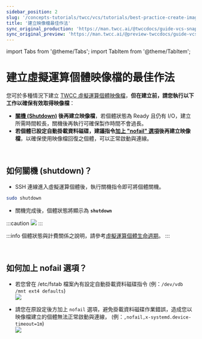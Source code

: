 ```yaml
---
sidebar_position: 2
slug: '/concepts-tutorials/twcc/vcs/tutorials/best-practice-create-images'
title: '建立映像檔最佳作法'
sync_original_production: 'https://man.twcc.ai/@twccdocs/guide-vcs-snapshot-best-practice-zh'
sync_original_preview: 'https://man.twcc.ai/@preview-twccdocs/guide-vcs-snapshot-best-practice-zh'
---
```


import Tabs from '@theme/Tabs';
import TabItem from '@theme/TabItem';

# 建立虛擬運算個體映像檔的最佳作法

您可於多種情況下建立 [TWCC 虛擬運算個體映像檔](/user-guides/twcc/vcs/instances/details/create-image.md)，**但在建立前，請您執行以下工作以確保有效取得映像檔**：

- **[關機 (Shutdown)](#如何關機-shutdown) 後再建立映像檔**，若個體狀態為 Ready 且仍有 I/O，建立所需時間較長，關機後再執行可確保製作時間不會過長。
- **若個體已設定自動掛載資料磁碟，建議指令[加上 "nofail" 選項](#如何加上-nofail-選項)後再建立映像檔**，以確保使用映像檔回復之個體，可以正常啟動與連線。

<br/>


## 如何關機 (shutdown)？

- SSH 連線進入虛擬運算個體後，執行關機指令即可將個體關機。 

```bash
sudo shutdown
```

- 關機完成後，個體狀態將顯示為 **`shutdown`**

:::caution
![](https://cos.twcc.ai/SYS-MANUAL/uploads/upload_d0a1329d89f244dfca9d602ef826b0dd.png)
:::

:::info
個體狀態與計費關係之說明，請參考[<ins>虛擬運算個體生命週期</ins>](https://man.twcc.ai/@twccdocs/concept-vcs-lifecycle-zh)。
:::

<br/>


## 如何加上 nofail 選項？

- 若您曾在 /etc/fstab 檔案內有設定自動掛載資料磁碟指令
(例：`/dev/vdb /mnt ext4 defaults`)<br/>
![](https://cos.twcc.ai/SYS-MANUAL/uploads/upload_09ddb7ad46cfae66dcb3fa7cb75244c0.png)

- 請您在原設定後方加上 `nofail` 選項，避免掛載資料磁碟作業錯誤，造成您以映像檔建立的個體無法正常啟動與連線，
(例：`,nofail,x-systemd.device-timeout=1m`)<br/>
![](https://cos.twcc.ai/SYS-MANUAL/uploads/upload_d82af67186cc021e21a4f4d59630cc4d.png)